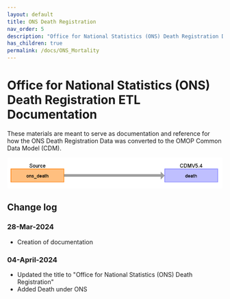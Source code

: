 ```yaml
---
layout: default
title: ONS Death Registration
nav_order: 5
description: "Office for National Statistics (ONS) Death Registration Data ETL Documentation"
has_children: true
permalink: /docs/ONS_Mortality
---
```


# Office for National Statistics (ONS) Death Registration ETL Documentation

These materials are meant to serve as documentation and reference for how the ONS Death Registration Data was converted to the OMOP Common Data Model (CDM).

![](images/image01.png)


## Change log

### 28-Mar-2024
- Creation of documentation
### 04-April-2024
- Updated the title to "Office for National Statistics (ONS) Death Registration"
- Added Death under ONS